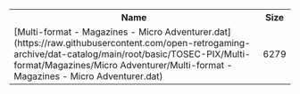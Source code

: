 <table>
<tr><th>Name</th><th>Size</th></tr>
<tr><td>[Multi-format - Magazines - Micro Adventurer.dat](https://raw.githubusercontent.com/open-retrogaming-archive/dat-catalog/main/root/basic/TOSEC-PIX/Multi-format/Magazines/Micro Adventurer/Multi-format - Magazines - Micro Adventurer.dat)</td><td>6279</td></tr>
</table>
